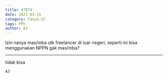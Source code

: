 ```yaml
---
title: 47074
date: 2021-03-15
category: Tanya-SC
tags: PPh
author: AJ
---
```


Izin nanya mas/mba utk freelancer di luar negeri, seperti ini bisa menggunakan NPPN gak mas/mba?

---

tidak bisa

`AJ`
